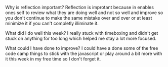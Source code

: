  Why is reflection important?
 Reflection is improtant because in enables ones self to review what they are doing well and not so well and improve so you don't continue to make the same mistake over and over or at least minimize it if you can't completly illiminate it.

 What did I do well this week?
 I really stuck with timeboxing and didn't get stuck on anything for too long which helped me stay a lot more focused.

 What could I have done to improve?
I could have a done some of the free code camp things to stick with the javascript or play around a bit more with it this week in my free time so I don't forget it.
